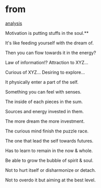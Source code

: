 # from

[analysis](from%202d5deac6da4544de8c52752c1a7a00ce/analysis%201eef2e411b3d403b804603e6dfdfb43c.md) 

Motivation is putting stuffs in the soul.**

It's like feeding yourself with the dream of.

Then you can flow towards it in the energy?

Law of information!? Attraction to XYZ…

Curious of XYZ… Desiring to explore…

It physically enter a part of the self.

Something you can feel with senses.

The inside of each pieces in the sum.

Sources and energy invested in them.

The more dream the more investment.

The curious mind finish the puzzle race.

The one that lead the self towards futures.

Has to learn to remain in the now & whole.

Be able to grow the bubble of spirit & soul.

Not to hurt itself or disharmonize or detach.

Not to overdo it but aiming at the best level.